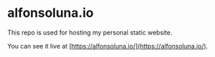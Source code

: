 # alfonsoluna.io

This repo is used for hosting my personal static website.

You can see it live at [https://alfonsoluna.io/](https://alfonsoluna.io/).
